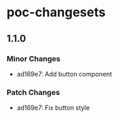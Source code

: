 # poc-changesets

## 1.1.0

### Minor Changes

- ad169e7: Add button component

### Patch Changes

- ad169e7: Fix button style
